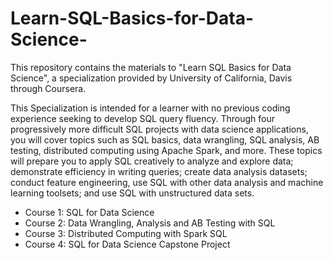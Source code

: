 # Learn-SQL-Basics-for-Data-Science-
This repository contains the materials to "Learn SQL Basics for Data Science", a specialization provided by University of California, Davis through Coursera.

This Specialization is intended for a learner with no previous coding experience seeking to develop SQL query fluency. Through four progressively more difficult SQL projects with data science applications, you will cover topics such as SQL basics, data wrangling, SQL analysis, AB testing, distributed computing using Apache Spark, and more. These topics will prepare you to apply SQL creatively to analyze and explore data; demonstrate efficiency in writing queries; create data analysis datasets; conduct feature engineering, use SQL with other data analysis and machine learning toolsets; and use SQL with unstructured data sets.

- Course 1: SQL for Data Science
- Course 2: Data Wrangling, Analysis and AB Testing with SQL
- Course 3: Distributed Computing with Spark SQL
- Course 4: SQL for Data Science Capstone Project
